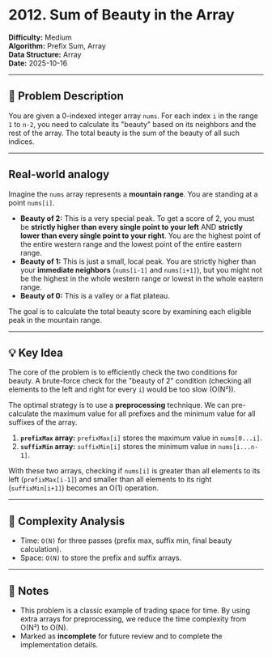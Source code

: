 # 2012. Sum of Beauty in the Array

**Difficulty:** Medium  
**Algorithm:** Prefix Sum, Array  
**Data Structure:** Array  
**Date:** 2025-10-16  

---

## 📝 Problem Description
You are given a 0-indexed integer array `nums`. For each index `i` in the range `1` to `n-2`, you need to calculate its "beauty" based on its neighbors and the rest of the array. The total beauty is the sum of the beauty of all such indices.

---

## Real-world analogy
Imagine the `nums` array represents a **mountain range**. You are standing at a point `nums[i]`.

- **Beauty of 2:** This is a very special peak. To get a score of 2, you must be **strictly higher than every single point to your left** AND **strictly lower than every single point to your right**. You are the highest point of the entire western range and the lowest point of the entire eastern range.
- **Beauty of 1:** This is just a small, local peak. You are strictly higher than your **immediate neighbors** (`nums[i-1]` and `nums[i+1]`), but you might not be the highest in the whole western range or lowest in the whole eastern range.
- **Beauty of 0:** This is a valley or a flat plateau.

The goal is to calculate the total beauty score by examining each eligible peak in the mountain range.

---

## 💡 Key Idea
The core of the problem is to efficiently check the two conditions for beauty. A brute-force check for the "beauty of 2" condition (checking all elements to the left and right for every `i`) would be too slow (O(N²)).

The optimal strategy is to use a **preprocessing** technique. We can pre-calculate the maximum value for all prefixes and the minimum value for all suffixes of the array.

1.  **`prefixMax` array:** `prefixMax[i]` stores the maximum value in `nums[0...i]`.
2.  **`suffixMin` array:** `suffixMin[i]` stores the minimum value in `nums[i...n-1]`.

With these two arrays, checking if `nums[i]` is greater than all elements to its left (`prefixMax[i-1]`) and smaller than all elements to its right (`suffixMin[i+1]`) becomes an O(1) operation.

---

## 🧮 Complexity Analysis
- Time: `O(N)` for three passes (prefix max, suffix min, final beauty calculation).
- Space: `O(N)` to store the prefix and suffix arrays.

---

## 📖 Notes
- This problem is a classic example of trading space for time. By using extra arrays for preprocessing, we reduce the time complexity from O(N²) to O(N).
- Marked as **incomplete** for future review and to complete the implementation details.
